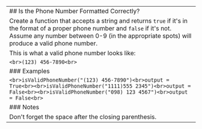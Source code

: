 |                                                                                                                                                                                                                                |
| ------------------------------------------------------------------------------------------------------------------------------------------------------------------------------------------------------------------------------ |
| ## Is the Phone Number Formatted Correctly?                                                                                                                                                                                    |
| Create a function that accepts a string and returns `true` if it's in the format of a proper phone number and `false` if it's not. Assume any number between 0-9 (in the appropriate spots) will produce a valid phone number. |
| This is what a valid phone number looks like:                                                                                                                                                                                  |
| ```<br>(123) 456-7890<br>```                                                                                                                                                                                                   |
| ### Examples                                                                                                                                                                                                                   |
| ```<br>isValidPhoneNumber("(123) 456-7890")<br>output = True<br><br>isValidPhoneNumber("1111)555 2345")<br>output = False<br><br>isValidPhoneNumber("098) 123 4567")<br>output = False<br>```                                  |
| ### Notes                                                                                                                                                                                                                      |
| Don't forget the space after the closing parenthesis.                                                                                                                                                                          |